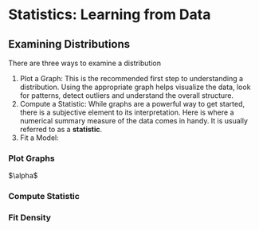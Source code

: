 # Statistics: Learning from Data

## Examining Distributions

There are three ways to examine a distribution

1. Plot a Graph: This is the recommended first step to understanding a distribution. Using the appropriate graph helps visualize the data, look for patterns, detect outliers and understand the overall structure.
2. Compute a Statistic: While graphs are a powerful way to get started, there is a subjective element to its interpretation. Here is where a numerical summary measure of the data comes in handy. It is usually referred to as a **statistic**.
3. Fit a Model: 

### Plot Graphs

<div markdown = "0"> $\alpha$ </div>

### Compute Statistic

### Fit Density